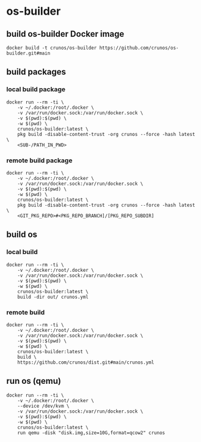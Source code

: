 # os-builder

## build os-builder Docker image

```
docker build -t crunos/os-builder https://github.com/crunos/os-builder.git#main
```

## build packages

### local build package

```
docker run --rm -ti \
	-v ~/.docker:/root/.docker \
	-v /var/run/docker.sock:/var/run/docker.sock \
	-v $(pwd):$(pwd) \
	-w $(pwd) \
	crunos/os-builder:latest \
	pkg build -disable-content-trust -org crunos --force -hash latest \
  	<SUB-/PATH_IN_PWD>
```

### remote build package

```
docker run --rm -ti \
	-v ~/.docker:/root/.docker \
	-v /var/run/docker.sock:/var/run/docker.sock \
	-v $(pwd):$(pwd) \
	-w $(pwd) \
	crunos/os-builder:latest \
	pkg build -disable-content-trust -org crunos --force -hash latest \
  	<GIT_PKG_REPO>#<PKG_REPO_BRANCH]/[PKG_REPO_SUBDIR]
```

## build os

### local build

```
docker run --rm -ti \
	-v ~/.docker:/root/.docker \
	-v /var/run/docker.sock:/var/run/docker.sock \
	-v $(pwd):$(pwd) \
	-w $(pwd) \
  	crunos/os-builder:latest \
  	build -dir out/ crunos.yml
```

### remote build

```
docker run --rm -ti \
	-v ~/.docker:/root/.docker \
	-v /var/run/docker.sock:/var/run/docker.sock \
	-v $(pwd):$(pwd) \
	-w $(pwd) \
  	crunos/os-builder:latest \
  	build \
	https://github.com/crunos/dist.git#main/crunos.yml
```

## run os (qemu)

```
docker run --rm -ti \
	-v ~/.docker:/root/.docker \
  	--device /dev/kvm \
	-v /var/run/docker.sock:/var/run/docker.sock \
	-v $(pwd):$(pwd) \
	-w $(pwd) \
  	crunos/os-builder:latest \
	run qemu -disk "disk.img,size=10G,format=qcow2" crunos
```

